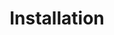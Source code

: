 ---
title: Installation
Order: 2
Style: fas fa-gavel red
Description : Installer & déployer la plateforme
StartPage : getting-started
---